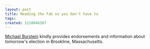 ```yaml
---
layout: post
title: Reading the Tab so you don't have to
tags: 
created: 1210046307
---
```

[Michael Burstein](http://mabfan.livejournal.com/372683.html) kindly provides endorsements and information about tomorrow's election in Brookline, Massachusetts.
